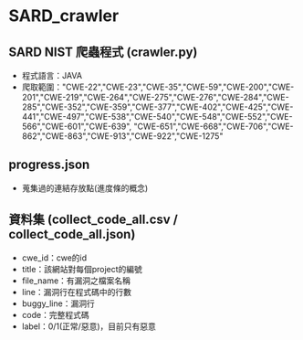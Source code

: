 # SARD_crawler
## SARD NIST 爬蟲程式 (crawler.py)
- 程式語言：JAVA
- 爬取範圍："CWE-22","CWE-23","CWE-35","CWE-59","CWE-200","CWE-201","CWE-219","CWE-264","CWE-275","CWE-276","CWE-284","CWE-285","CWE-352","CWE-359","CWE-377","CWE-402","CWE-425","CWE-441","CWE-497","CWE-538","CWE-540","CWE-548","CWE-552","CWE-566","CWE-601","CWE-639", "CWE-651","CWE-668","CWE-706","CWE-862","CWE-863","CWE-913","CWE-922","CWE-1275"
## progress.json 
- 蒐集過的連結存放點(進度條的概念)
## 資料集 (collect_code_all.csv / collect_code_all.json)
- cwe_id：cwe的id
- title：該網站對每個project的編號
- file_name：有漏洞之檔案名稱
- line：漏洞行在程式碼中的行數
- buggy_line：漏洞行
- code：完整程式碼
- label：0/1(正常/惡意)，目前只有惡意

